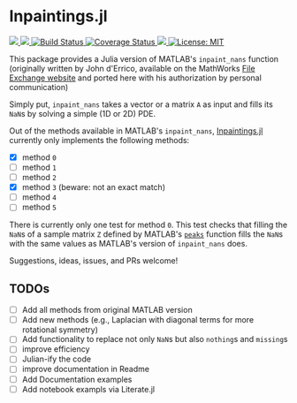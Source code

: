 # Inpaintings.jl

<p>
  <a href="https://briochemc.github.io/Inpaintings.jl/stable">
    <img src=https://img.shields.io/badge/docs-stable-blue.svg>
  </a>
  <a href="https://ci.appveyor.com/project/briochemc/Inpaintings-jl">
    <img src=https://ci.appveyor.com/api/projects/status/udbwakr621jbyvj1?svg=true>
  </a>
  <a href="https://travis-ci.com/briochemc/Inpaintings.jl">
    <img alt="Build Status" src="https://travis-ci.com/briochemc/Inpaintings.jl.svg?branch=master">
  </a>
  <a href='https://coveralls.io/github/briochemc/Inpaintings.jl?branch=master'>
    <img src='https://coveralls.io/repos/github/briochemc/Inpaintings.jl/badge.svg?branch=master' alt='Coverage Status' />
  </a>
  <a href="https://codecov.io/gh/briochemc/Inpaintings.jl">
    <img src="https://codecov.io/gh/briochemc/Inpaintings.jl/branch/master/graph/badge.svg" />
  </a>
  <a href="https://github.com/briochemc/Inpaintings.jl/blob/master/LICENSE">
    <img alt="License: MIT" src="https://img.shields.io/badge/License-MIT-yellow.svg">
  </a>
</p>

This package provides a Julia version of MATLAB's `inpaint_nans` function (originally written by John d'Errico, available on the MathWorks [File Exchange website](https://www.mathworks.com/matlabcentral/fileexchange/4551-inpaint_nans) and ported here with his authorization by personal communication)

Simply put, `inpaint_nans` takes a vector or a matrix `A` as input and fills its `NaN`s by solving a simple (1D or 2D) PDE.

Out of the methods available in MATLAB's `inpaint_nans`, [Inpaintings.jl](https://github.com/briochemc/Inpaintings.jl) currently only implements the following methods:
- [x] method `0`
- [ ] method `1`
- [ ] method `2`
- [x] method `3` (beware: not an exact match)
- [ ] method `4`
- [ ] method `5`

There is currently only one test for method `0`. 
This test checks that filling the `NaN`s of a sample matrix `Z` defined by MATLAB's [`peaks`](https://www.mathworks.com/help/matlab/ref/peaks.html) function fills the `NaN`s with the same values as MATLAB's version of `inpaint_nans` does.

Suggestions, ideas, issues, and PRs welcome!

## TODOs

- [ ] Add all methods from original MATLAB version
- [ ] Add new methods (e.g., Laplacian with diagonal terms for more rotational symmetry)
- [ ] Add functionality to replace not only `NaN`s but also `nothing`s and `missing`s
- [ ] improve efficiency
- [ ] Julian-ify the code
- [ ] improve documentation in Readme
- [ ] Add Documentation examples
- [ ] Add notebook exampls via Literate.jl

